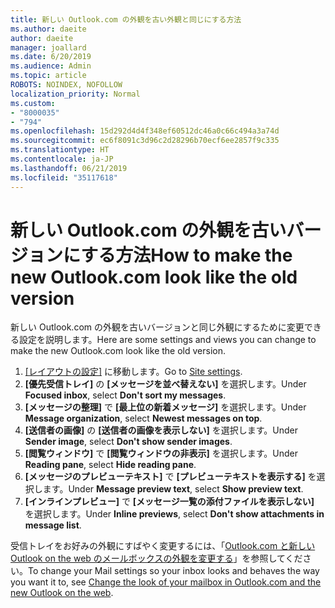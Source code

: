 ```yaml
---
title: 新しい Outlook.com の外観を古い外観と同じにする方法
ms.author: daeite
author: daeite
manager: joallard
ms.date: 6/20/2019
ms.audience: Admin
ms.topic: article
ROBOTS: NOINDEX, NOFOLLOW
localization_priority: Normal
ms.custom:
- "8000035"
- "794"
ms.openlocfilehash: 15d292d4d4f348ef60512dc46a0c66c494a3a74d
ms.sourcegitcommit: ec6f8091c3d96c2d28296b70ecf6ee2857f9c335
ms.translationtype: HT
ms.contentlocale: ja-JP
ms.lasthandoff: 06/21/2019
ms.locfileid: "35117618"
---
```

# <a name="how-to-make-the-new-outlookcom-look-like-the-old-version"></a><span data-ttu-id="4ae57-102">新しい Outlook.com の外観を古いバージョンにする方法</span><span class="sxs-lookup"><span data-stu-id="4ae57-102">How to make the new Outlook.com look like the old version</span></span>

<span data-ttu-id="4ae57-103">新しい Outlook.com の外観を古いバージョンと同じ外観にするために変更できる設定を説明します。</span><span class="sxs-lookup"><span data-stu-id="4ae57-103">Here are some settings and views you can change to make the new Outlook.com look like the old version.</span></span>

1. <span data-ttu-id="4ae57-104">[[レイアウトの設定]](https://outlook.live.com/mail/options/mail/layout) に移動します。</span><span class="sxs-lookup"><span data-stu-id="4ae57-104">Go to [Site settings](https://outlook.live.com/mail/options/mail/layout).</span></span>
1. <span data-ttu-id="4ae57-105">**[優先受信トレイ]** の **[メッセージを並べ替えない]** を選択します。</span><span class="sxs-lookup"><span data-stu-id="4ae57-105">Under **Focused inbox**, select **Don't sort my messages**.</span></span>
1. <span data-ttu-id="4ae57-106">**[メッセージの整理]** で **[最上位の新着メッセージ]** を選択します。</span><span class="sxs-lookup"><span data-stu-id="4ae57-106">Under **Message organization**, select **Newest messages on top**.</span></span>
1. <span data-ttu-id="4ae57-107">**[送信者の画像]** の **[送信者の画像を表示しない]** を選択します。</span><span class="sxs-lookup"><span data-stu-id="4ae57-107">Under **Sender image**, select **Don't show sender images**.</span></span>
1. <span data-ttu-id="4ae57-108">**[閲覧ウィンドウ]** で **[閲覧ウィンドウの非表示]** を選択します。</span><span class="sxs-lookup"><span data-stu-id="4ae57-108">Under **Reading pane**, select **Hide reading pane**.</span></span>
1. <span data-ttu-id="4ae57-109">**[メッセージのプレビューテキスト]** で **[プレビューテキストを表示する]** を選択します。</span><span class="sxs-lookup"><span data-stu-id="4ae57-109">Under **Message preview text**, select **Show preview text**.</span></span>
1. <span data-ttu-id="4ae57-110">**[インラインプレビュー]** で **[メッセージ一覧の添付ファイルを表示しない]** を選択します。</span><span class="sxs-lookup"><span data-stu-id="4ae57-110">Under **Inline previews**, select **Don't show attachments in message list**.</span></span>

<span data-ttu-id="4ae57-111">受信トレイをお好みの外観にすばやく変更するには、「[Outlook.com と新しい Outlook on the web のメールボックスの外観を変更する](https://support.office.com/article/b41c2ecb-f23c-42b3-b7f8-659646d5e58c?wt.mc_id=Office_Outlook_com_Alchemy)」を参照してください。</span><span class="sxs-lookup"><span data-stu-id="4ae57-111">To change your Mail settings so your inbox looks and behaves the way you want it to, see [Change the look of your mailbox in Outlook.com and the new Outlook on the web](https://support.office.com/article/b41c2ecb-f23c-42b3-b7f8-659646d5e58c?wt.mc_id=Office_Outlook_com_Alchemy).</span></span>